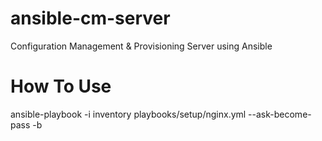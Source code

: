 # ansible-cm-server
Configuration Management &amp; Provisioning Server using Ansible
# How To Use
ansible-playbook -i inventory playbooks/setup/nginx.yml --ask-become-pass -b
